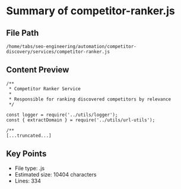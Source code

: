 # Summary of competitor-ranker.js
  
## File Path
`/home/tabs/seo-engineering/automation/competitor-discovery/services/competitor-ranker.js`

## Content Preview
```
/**
 * Competitor Ranker Service
 * 
 * Responsible for ranking discovered competitors by relevance
 */

const logger = require('../utils/logger');
const { extractDomain } = require('../utils/url-utils');

/**
[...truncated...]
```

## Key Points
- File type: .js
- Estimated size: 10404 characters
- Lines: 334
